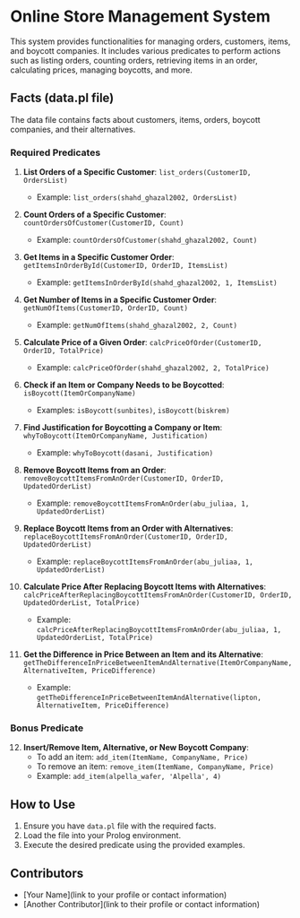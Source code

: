# Online Store Management System

This system provides functionalities for managing orders, customers, items, and boycott companies. It includes various predicates to perform actions such as listing orders, counting orders, retrieving items in an order, calculating prices, managing boycotts, and more.

## Facts (data.pl file)

The data file contains facts about customers, items, orders, boycott companies, and their alternatives.

### Required Predicates

1. **List Orders of a Specific Customer**: `list_orders(CustomerID, OrdersList)`
   - Example: `list_orders(shahd_ghazal2002, OrdersList)`

2. **Count Orders of a Specific Customer**: `countOrdersOfCustomer(CustomerID, Count)`
   - Example: `countOrdersOfCustomer(shahd_ghazal2002, Count)`

3. **Get Items in a Specific Customer Order**: `getItemsInOrderById(CustomerID, OrderID, ItemsList)`
   - Example: `getItemsInOrderById(shahd_ghazal2002, 1, ItemsList)`

4. **Get Number of Items in a Specific Customer Order**: `getNumOfItems(CustomerID, OrderID, Count)`
   - Example: `getNumOfItems(shahd_ghazal2002, 2, Count)`

5. **Calculate Price of a Given Order**: `calcPriceOfOrder(CustomerID, OrderID, TotalPrice)`
   - Example: `calcPriceOfOrder(shahd_ghazal2002, 2, TotalPrice)`

6. **Check if an Item or Company Needs to be Boycotted**: `isBoycott(ItemOrCompanyName)`
   - Examples: `isBoycott(sunbites)`, `isBoycott(biskrem)`

7. **Find Justification for Boycotting a Company or Item**: `whyToBoycott(ItemOrCompanyName, Justification)`
   - Example: `whyToBoycott(dasani, Justification)`

8. **Remove Boycott Items from an Order**: `removeBoycottItemsFromAnOrder(CustomerID, OrderID, UpdatedOrderList)`
   - Example: `removeBoycottItemsFromAnOrder(abu_juliaa, 1, UpdatedOrderList)`

9. **Replace Boycott Items from an Order with Alternatives**: `replaceBoycottItemsFromAnOrder(CustomerID, OrderID, UpdatedOrderList)`
   - Example: `replaceBoycottItemsFromAnOrder(abu_juliaa, 1, UpdatedOrderList)`

10. **Calculate Price After Replacing Boycott Items with Alternatives**: `calcPriceAfterReplacingBoycottItemsFromAnOrder(CustomerID, OrderID, UpdatedOrderList, TotalPrice)`
    - Example: `calcPriceAfterReplacingBoycottItemsFromAnOrder(abu_juliaa, 1, UpdatedOrderList, TotalPrice)`

11. **Get the Difference in Price Between an Item and its Alternative**: `getTheDifferenceInPriceBetweenItemAndAlternative(ItemOrCompanyName, AlternativeItem, PriceDifference)`
    - Example: `getTheDifferenceInPriceBetweenItemAndAlternative(lipton, AlternativeItem, PriceDifference)`

### Bonus Predicate

12. **Insert/Remove Item, Alternative, or New Boycott Company**: 
    - To add an item: `add_item(ItemName, CompanyName, Price)`
    - To remove an item: `remove_item(ItemName, CompanyName, Price)`
    - Example: `add_item(alpella_wafer, 'Alpella', 4)`

## How to Use

1. Ensure you have `data.pl` file with the required facts.
2. Load the file into your Prolog environment.
3. Execute the desired predicate using the provided examples.

## Contributors

- [Your Name](link to your profile or contact information)
- [Another Contributor](link to their profile or contact information)



